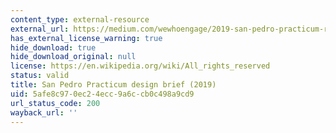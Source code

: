 ```yaml
---
content_type: external-resource
external_url: https://medium.com/wewhoengage/2019-san-pedro-practicum-report-330cb029b830
has_external_license_warning: true
hide_download: true
hide_download_original: null
license: https://en.wikipedia.org/wiki/All_rights_reserved
status: valid
title: San Pedro Practicum design brief (2019)
uid: 5afe8c97-0ec2-4ecc-9a6c-cb0c498a9cd9
url_status_code: 200
wayback_url: ''
---
```

